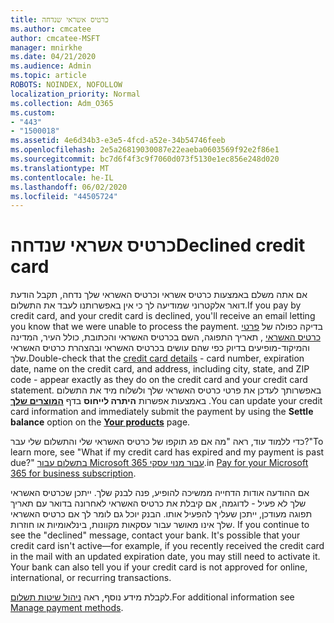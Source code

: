 ```yaml
---
title: כרטיס אשראי שנדחה
ms.author: cmcatee
author: cmcatee-MSFT
manager: mnirkhe
ms.date: 04/21/2020
ms.audience: Admin
ms.topic: article
ROBOTS: NOINDEX, NOFOLLOW
localization_priority: Normal
ms.collection: Adm_O365
ms.custom:
- "443"
- "1500018"
ms.assetid: 4e6d34b3-e3e5-4fcd-a52e-34b54746feeb
ms.openlocfilehash: 2e5a26819030087e22eaeba0603569f92e2f86e1
ms.sourcegitcommit: bc7d6f4f3c9f7060d073f5130e1ec856e248d020
ms.translationtype: MT
ms.contentlocale: he-IL
ms.lasthandoff: 06/02/2020
ms.locfileid: "44505724"
---
```

# <a name="declined-credit-card"></a><span data-ttu-id="bc158-102">כרטיס אשראי שנדחה</span><span class="sxs-lookup"><span data-stu-id="bc158-102">Declined credit card</span></span>

<span data-ttu-id="bc158-103">אם אתה משלם באמצעות כרטיס אשראי וכרטיס האשראי שלך נדחה, תקבל הודעת דואר אלקטרוני שמודיעה לך כי אין באפשרותנו לעבד את התשלום.</span><span class="sxs-lookup"><span data-stu-id="bc158-103">If you pay by credit card, and your credit card is declined, you'll receive an email letting you know that we were unable to process the payment.</span></span> <span data-ttu-id="bc158-104">בדיקה כפולה של [פרטי כרטיס האשראי](https://go.microsoft.com/fwlink/p/?linkid=842054) , תאריך התפוגה, השם בכרטיס האשראי והכתובת, כולל העיר, המדינה והמיקוד-מופיעים בדיוק כפי שהם עושים בכרטיס האשראי ובהצהרת כרטיס האשראי שלך.</span><span class="sxs-lookup"><span data-stu-id="bc158-104">Double-check that the [credit card details](https://go.microsoft.com/fwlink/p/?linkid=842054) - card number, expiration date, name on the credit card, and address, including city, state, and ZIP code - appear exactly as they do on the credit card and your credit card statement.</span></span> <span data-ttu-id="bc158-105">באפשרותך לעדכן את פרטי כרטיס האשראי שלך ולשלוח מיד את התשלום באמצעות אפשרות **היתרה לייחוס** בדף [**המוצרים שלך**](https://go.microsoft.com/fwlink/p/?linkid=842054) .</span><span class="sxs-lookup"><span data-stu-id="bc158-105">You can update your credit card information and immediately submit the payment by using the **Settle balance** option on the **[Your products](https://go.microsoft.com/fwlink/p/?linkid=842054)** page.</span></span> 

<span data-ttu-id="bc158-106">כדי ללמוד עוד, ראה "מה אם פג תוקפו של כרטיס האשראי שלי והתשלום שלי עבר?"</span><span class="sxs-lookup"><span data-stu-id="bc158-106">To learn more, see "What if my credit card has expired and my payment is past due?"</span></span> <span data-ttu-id="bc158-107">[בתשלום עבור Microsoft 365 עבור מנוי עסקי](https://docs.microsoft.com/microsoft-365/commerce/billing-and-payments/pay-for-your-subscription#what-if-my-credit-card-was-declined-and-my-payment-is-past-due).</span><span class="sxs-lookup"><span data-stu-id="bc158-107">in [Pay for your Microsoft 365 for business subscription](https://docs.microsoft.com/microsoft-365/commerce/billing-and-payments/pay-for-your-subscription#what-if-my-credit-card-was-declined-and-my-payment-is-past-due).</span></span>
  
<span data-ttu-id="bc158-p103">אם ההודעה אודות הדחייה ממשיכה להופיע, פנה לבנק שלך. ייתכן שכרטיס האשראי שלך לא פעיל - לדוגמה, אם קיבלת את כרטיס האשראי לאחרונה בדואר עם תאריך תפוגה מעודכן, ייתכן שעליך להפעיל אותו. הבנק יוכל גם לומר לך אם כרטיס האשראי שלך אינו מאושר עבור עסקאות מקוונות, בינלאומיות או חוזרות.  </span><span class="sxs-lookup"><span data-stu-id="bc158-p103">If you continue to see the "declined" message, contact your bank. It's possible that your credit card isn't active—for example, if you recently received the credit card in the mail with an updated expiration date, you may still need to activate it. Your bank can also tell you if your credit card is not approved for online, international, or recurring transactions.</span></span>
  
<span data-ttu-id="bc158-111">לקבלת מידע נוסף, ראה [ניהול שיטות תשלום](https://docs.microsoft.com/microsoft-365/commerce/billing-and-payments/manage-payment-methods).</span><span class="sxs-lookup"><span data-stu-id="bc158-111">For additional information see [Manage payment methods](https://docs.microsoft.com/microsoft-365/commerce/billing-and-payments/manage-payment-methods).</span></span>